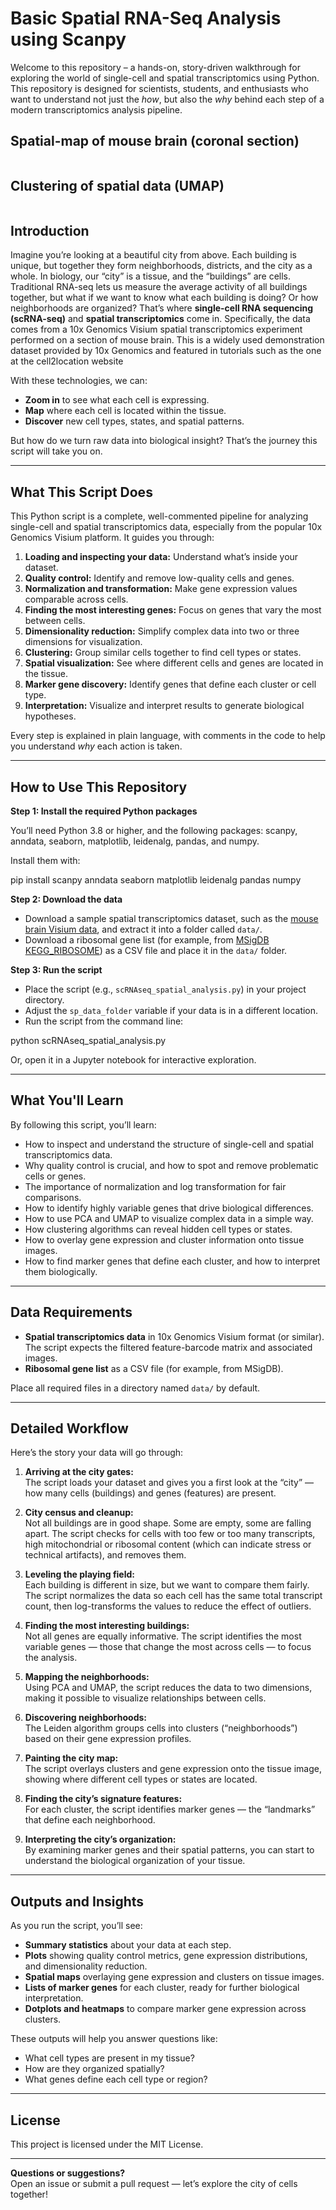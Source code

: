 # Basic Spatial RNA-Seq Analysis using Scanpy

Welcome to this repository – a hands-on, story-driven walkthrough for exploring the world of single-cell and spatial transcriptomics using Python. This repository is designed for scientists, students, and enthusiasts who want to understand not just the *how*, but also the *why* behind each step of a modern transcriptomics analysis pipeline.

## Spatial-map of mouse brain (coronal section)
![]()

## Clustering of spatial data (UMAP)
![]()

## Introduction

Imagine you’re looking at a beautiful city from above. Each building is unique, but together they form neighborhoods, districts, and the city as a whole. In biology, our “city” is a tissue, and the “buildings” are cells. Traditional RNA-seq lets us measure the average activity of all buildings together, but what if we want to know what each building is doing? Or how neighborhoods are organized? That’s where **single-cell RNA sequencing (scRNA-seq)** and **spatial transcriptomics** come in. Specifically, the data comes from a 10x Genomics Visium spatial transcriptomics experiment performed on a section of mouse brain. This is a widely used demonstration dataset provided by 10x Genomics and featured in tutorials such as the one at the cell2location website

With these technologies, we can:
- **Zoom in** to see what each cell is expressing.
- **Map** where each cell is located within the tissue.
- **Discover** new cell types, states, and spatial patterns.

But how do we turn raw data into biological insight? That’s the journey this script will take you on.

---

## What This Script Does

This Python script is a complete, well-commented pipeline for analyzing single-cell and spatial transcriptomics data, especially from the popular 10x Genomics Visium platform. It guides you through:

1. **Loading and inspecting your data:** Understand what’s inside your dataset.
2. **Quality control:** Identify and remove low-quality cells and genes.
3. **Normalization and transformation:** Make gene expression values comparable across cells.
4. **Finding the most interesting genes:** Focus on genes that vary the most between cells.
5. **Dimensionality reduction:** Simplify complex data into two or three dimensions for visualization.
6. **Clustering:** Group similar cells together to find cell types or states.
7. **Spatial visualization:** See where different cells and genes are located in the tissue.
8. **Marker gene discovery:** Identify genes that define each cluster or cell type.
9. **Interpretation:** Visualize and interpret results to generate biological hypotheses.

Every step is explained in plain language, with comments in the code to help you understand *why* each action is taken.

---

## How to Use This Repository

**Step 1: Install the required Python packages**

You’ll need Python 3.8 or higher, and the following packages: scanpy, anndata, seaborn, matplotlib, leidenalg, pandas, and numpy.

Install them with:

pip install scanpy anndata seaborn matplotlib leidenalg pandas numpy

**Step 2: Download the data**

- Download a sample spatial transcriptomics dataset, such as the [mouse brain Visium data](https://cell2location.cog.sanger.ac.uk/tutorial/mouse_brain_visium_wo_cloupe_data.zip), and extract it into a folder called `data/`.
- Download a ribosomal gene list (for example, from [MSigDB KEGG_RIBOSOME](https://www.gsea-msigdb.org/gsea/msigdb/cards/KEGG_RIBOSOME.html)) as a CSV file and place it in the `data/` folder.

**Step 3: Run the script**

- Place the script (e.g., `scRNAseq_spatial_analysis.py`) in your project directory.
- Adjust the `sp_data_folder` variable if your data is in a different location.
- Run the script from the command line:

python scRNAseq_spatial_analysis.py

Or, open it in a Jupyter notebook for interactive exploration.

---

## What You'll Learn

By following this script, you’ll learn:

- How to inspect and understand the structure of single-cell and spatial transcriptomics data.
- Why quality control is crucial, and how to spot and remove problematic cells or genes.
- The importance of normalization and log transformation for fair comparisons.
- How to identify highly variable genes that drive biological differences.
- How to use PCA and UMAP to visualize complex data in a simple way.
- How clustering algorithms can reveal hidden cell types or states.
- How to overlay gene expression and cluster information onto tissue images.
- How to find marker genes that define each cluster, and how to interpret them biologically.

---

## Data Requirements

- **Spatial transcriptomics data** in 10x Genomics Visium format (or similar). The script expects the filtered feature-barcode matrix and associated images.
- **Ribosomal gene list** as a CSV file (for example, from MSigDB).

Place all required files in a directory named `data/` by default.

---

## Detailed Workflow

Here’s the story your data will go through:

1. **Arriving at the city gates:**  
   The script loads your dataset and gives you a first look at the “city” — how many cells (buildings) and genes (features) are present.

2. **City census and cleanup:**  
   Not all buildings are in good shape. Some are empty, some are falling apart. The script checks for cells with too few or too many transcripts, high mitochondrial or ribosomal content (which can indicate stress or technical artifacts), and removes them.

3. **Leveling the playing field:**  
   Each building is different in size, but we want to compare them fairly. The script normalizes the data so each cell has the same total transcript count, then log-transforms the values to reduce the effect of outliers.

4. **Finding the most interesting buildings:**  
   Not all genes are equally informative. The script identifies the most variable genes — those that change the most across cells — to focus the analysis.

5. **Mapping the neighborhoods:**  
   Using PCA and UMAP, the script reduces the data to two dimensions, making it possible to visualize relationships between cells.

6. **Discovering neighborhoods:**  
   The Leiden algorithm groups cells into clusters (“neighborhoods”) based on their gene expression profiles.

7. **Painting the city map:**  
   The script overlays clusters and gene expression onto the tissue image, showing where different cell types or states are located.

8. **Finding the city’s signature features:**  
   For each cluster, the script identifies marker genes — the “landmarks” that define each neighborhood.

9. **Interpreting the city’s organization:**  
   By examining marker genes and their spatial patterns, you can start to understand the biological organization of your tissue.

---

## Outputs and Insights

As you run the script, you’ll see:

- **Summary statistics** about your data at each step.
- **Plots** showing quality control metrics, gene expression distributions, and dimensionality reduction.
- **Spatial maps** overlaying gene expression and clusters on tissue images.
- **Lists of marker genes** for each cluster, ready for further biological interpretation.
- **Dotplots and heatmaps** to compare marker gene expression across clusters.

These outputs will help you answer questions like:
- What cell types are present in my tissue?
- How are they organized spatially?
- What genes define each cell type or region?

---

## License

This project is licensed under the MIT License.

---

**Questions or suggestions?**  
Open an issue or submit a pull request — let’s explore the city of cells together!
